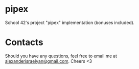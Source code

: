 # pipex
School 42's project "pipex" implementation (bonuses included).
# Contacts
Should you have any questions, feel free to email me at alexanderisraelyan@gmail.com. Cheers <3
